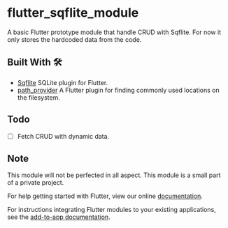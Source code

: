 # flutter_sqflite_module

A basic Flutter prototype module that handle CRUD with Sqflite. For now it only stores the hardcoded data from the code.

## Built With 🛠
* [Sqflite](https://pub.dev/packages/sqflite) SQLite plugin for Flutter. 
* [path_provider](https://pub.dev/packages/shared_preferences) A Flutter plugin for finding commonly used locations on the filesystem.

## Todo
* [ ] Fetch CRUD with dynamic data.

## Note
This module will not be perfected in all aspect. This module is a small part of a private project.


For help getting started with Flutter, view our online
[documentation](https://flutter.dev/).

For instructions integrating Flutter modules to your existing applications,
see the [add-to-app documentation](https://flutter.dev/docs/development/add-to-app).
